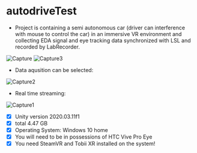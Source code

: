 # autodriveTest
* Project is containing a semi autonomous car (driver can interference with mouse to control the car) in an immersive VR environment and collecting EDA signal and eye tracking data synchronized with LSL and recorded by LabRecorder. 

![Capture](https://user-images.githubusercontent.com/63006273/136775347-e0a68b1a-5755-4d8c-a74d-470c730ddc9f.PNG)
![Capture3](https://user-images.githubusercontent.com/63006273/136775357-7b2ef84e-6000-4466-b656-171aedd235e6.PNG)


* Data aqusition can be selected:

![Capture2](https://user-images.githubusercontent.com/63006273/136775935-cb8a4fda-aea7-4cba-903b-22110544cb84.PNG)


* Real time streaming:

![Capture1](https://user-images.githubusercontent.com/63006273/136777327-e912757b-64d5-40ad-bbfc-eb981b95a1c1.PNG)



 - [x] Unity version 2020.03.11f1
 - [x] total 4.47 GB 
 - [x] Operating System: Windows 10 home
 - [x] You will need to be in possessions of HTC Vive Pro Eye
 - [x] You need SteamVR and Tobii XR installed on the system!
